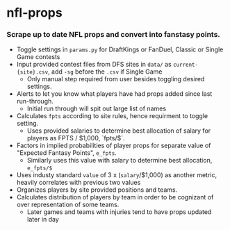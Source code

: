 # nfl-props


### Scrape up to date NFL props and convert into fanstasy points.

- Toggle settings in `params.py` for DraftKings or FanDuel, Classic or Single Game contests
- Input provided contest files from DFS sites in `data/` as `current-{site}.csv`, add `-sg` before the `.csv` if Single Game
    - Only manual step required from user besides toggling desired settings.
- Alerts to let you know what players have had props added since last run-through.
    - Initial run through will spit out large list of names
- Calculates `fpts` according to site rules, hence requirment to toggle setting.
    - Uses provided salaries to determine best allocation of salary for players as FPTS / $1,000, `fpts/$`.
- Factors in implied probabilities of player props for separate value of "Expected Fantasy Points", `e_fpts`.
    - Similarly uses this value with salary to determine best allocation, `e_fpts/$`
- Uses industy standard `value` of 3 x (`salary`/$1,000) as another metric, heavily correlates with previous two values
- Organizes players by site provided positions and teams.
- Calculates distribution of players by team in order to be cognizant of over representation of some teams.
    - Later games and teams with injuries tend to have props updated later in day
    
